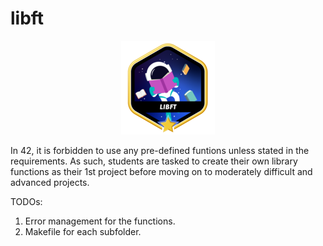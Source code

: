 # libft

<p align="center">
  <img src="https://github.com/cyan-wings/libft/blob/main/libft.png" alt="libft 42 project badge"/>
</p>

In 42, it is forbidden to use any pre-defined funtions unless stated in the requirements. As such, students are tasked to create their own library functions as their 1st project before moving on to moderately difficult and advanced projects.

TODOs:
1. Error management for the functions.
2. Makefile for each subfolder.

